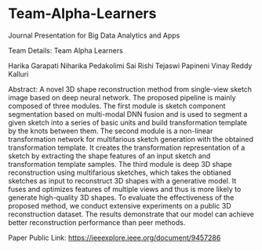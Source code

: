 # Team-Alpha-Learners
Journal Presentation for Big Data Analytics and Apps

Team Details: Team Alpha Learners

Harika Garapati
Niharika Pedakolimi
Sai Rishi Tejaswi Papineni
Vinay Reddy Kalluri

Abstract: 
A novel 3D shape reconstruction method from single-view sketch image based on deep neural network. The proposed pipeline is mainly composed of three modules. The first module is sketch component segmentation based on multi-modal DNN fusion and is used to segment a given sketch into a series of basic units and build transformation template by the knots between them. The second module is a non-linear transformation network for multifarious sketch generation with the obtained transformation template. It creates the transformation representation of a sketch by extracting the shape features of an input sketch and transformation template samples. The third module is deep 3D shape reconstruction using multifarious sketches, which takes the obtianed sketches as input to reconstruct 3D shapes with a generative model. It fuses and optimizes features of multiple views and thus is more likely to generate high-quality 3D shapes. To evaluate the effectiveness of the proposed method, we conduct extensive experiments on a public 3D reconstruction dataset. The results demonstrate that our model can achieve better reconstruction performance than peer methods.

Paper Public Link: https://ieeexplore.ieee.org/document/9457286 

